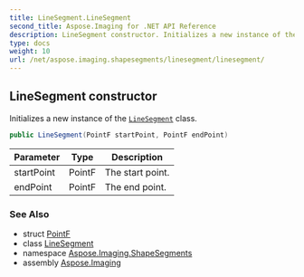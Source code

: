 ```yaml
---
title: LineSegment.LineSegment
second_title: Aspose.Imaging for .NET API Reference
description: LineSegment constructor. Initializes a new instance of the LineSegment class
type: docs
weight: 10
url: /net/aspose.imaging.shapesegments/linesegment/linesegment/
---
```

## LineSegment constructor

Initializes a new instance of the [`LineSegment`](../) class.

```csharp
public LineSegment(PointF startPoint, PointF endPoint)
```

| Parameter | Type | Description |
| --- | --- | --- |
| startPoint | PointF | The start point. |
| endPoint | PointF | The end point. |

### See Also

* struct [PointF](../../../aspose.imaging/pointf/)
* class [LineSegment](../)
* namespace [Aspose.Imaging.ShapeSegments](../../linesegment/)
* assembly [Aspose.Imaging](../../../)


